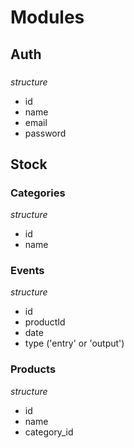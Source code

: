 
# Modules

## Auth

###

*structure*

- id
- name
- email
- password

## Stock

### Categories

*structure*

- id
- name

### Events

*structure*

- id
- productId
- date
- type ('entry' or 'output')

### Products

*structure*

- id
- name
- category_id

